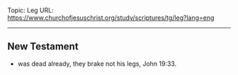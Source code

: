 Topic: Leg
URL: https://www.churchofjesuschrist.org/study/scriptures/tg/leg?lang=eng

---

## New Testament

- was dead already, they brake not his legs, John 19:33.

